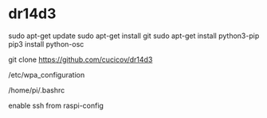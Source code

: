 # dr14d3

sudo apt-get update
sudo apt-get install git
sudo apt-get install python3-pip
pip3 install python-osc

git clone https://github.com/cucicov/dr14d3

/etc/wpa_configuration

/home/pi/.bashrc

enable ssh from raspi-config

